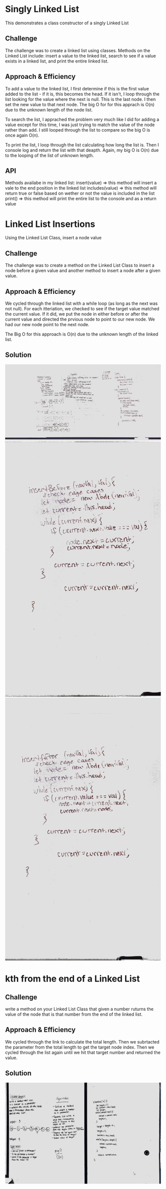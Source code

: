 # Singly Linked List
This demonstrates a class constructor of a singly Linked List

## Challenge
The challenge was to create a linked list using classes. Methods on the Linked List include: insert a value to the linked list, search to see if a value exists in a linked list, and print the entire linked list.

## Approach & Efficiency
To add a value to the linked list, I first determine if this is the first value added to the list - if it is, this becomes the head. If it isn't, I loop through the list looking for the value where the next is null. This is the last node. I then set the new value to that next node. The big O for for this apprach is O(n) due to the unknown length of the node list.

To search the list, I apprached the problem very much like I did for adding a value except for this time, I was just trying to match the value of the node rather than add. I still looped through the list to compare so the big O is once again O(n).

To print the list, I loop through the list calculating how long the list is. Then I console log and return the list with that deapth. Again, my big O is O(n) due to the looping of the list of unknown length.

## API
Methods availabe in my linked list:
insert(value) => this method will insert a vale to the end position in the linked list
includes(value) => this method will return true or false based on wether or not the value is included in the list
print() => this method will print the entire list to the console and as a return value 

# Linked List Insertions
Using the Linked List Class, insert a node value

## Challenge
The challenge was to create a method on the Linked List Class to insert a node before a given value and another method to insert a node after a given value.

## Approach & Efficiency
We cycled through the linked list with a while loop (as long as the next was not null). For each itteriation, we checked to see if the target value matched the current value. If it did, we put the node in either before or after the current value and directed the prvious node to point to our new node. We had our new node point to the next node.

The Big O for this approach is O(n) due to the unknown length of the linked list.

## Solution
![](assets/ll_insertions1.jpeg)
![](assets/ll_insertions2.jpeg)
![](assets/ll_insertions3.jpeg)

# kth from the end of a Linked List

## Challenge
write a method on your Linked List Class that given a number ruturns the value of the node that is that number from the end of the linked list.

## Approach & Efficiency
We cycled through the link to calculate the total length. Then we subrtacted the parameter from the total length to get the target node index. Then we cycled through the list again until we hit that target number and returned the value.

## Solution
![](assets/ll_kth_from_end.jpeg)

